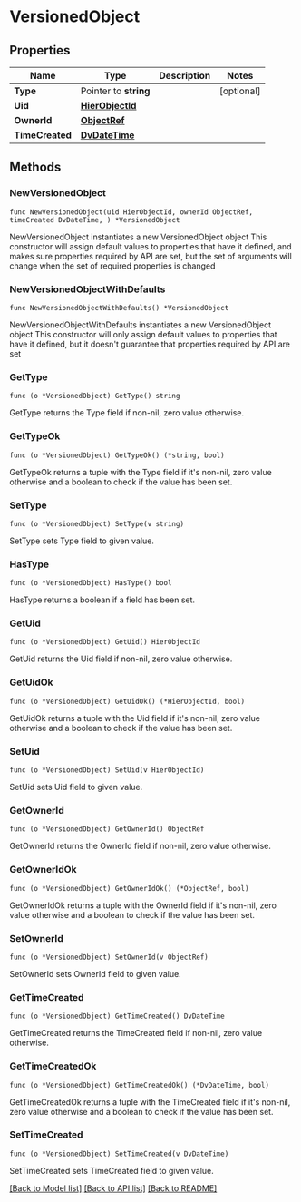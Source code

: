 # VersionedObject

## Properties

Name | Type | Description | Notes
------------ | ------------- | ------------- | -------------
**Type** | Pointer to **string** |  | [optional] 
**Uid** | [**HierObjectId**](HierObjectId.md) |  | 
**OwnerId** | [**ObjectRef**](ObjectRef.md) |  | 
**TimeCreated** | [**DvDateTime**](DvDateTime.md) |  | 

## Methods

### NewVersionedObject

`func NewVersionedObject(uid HierObjectId, ownerId ObjectRef, timeCreated DvDateTime, ) *VersionedObject`

NewVersionedObject instantiates a new VersionedObject object
This constructor will assign default values to properties that have it defined,
and makes sure properties required by API are set, but the set of arguments
will change when the set of required properties is changed

### NewVersionedObjectWithDefaults

`func NewVersionedObjectWithDefaults() *VersionedObject`

NewVersionedObjectWithDefaults instantiates a new VersionedObject object
This constructor will only assign default values to properties that have it defined,
but it doesn't guarantee that properties required by API are set

### GetType

`func (o *VersionedObject) GetType() string`

GetType returns the Type field if non-nil, zero value otherwise.

### GetTypeOk

`func (o *VersionedObject) GetTypeOk() (*string, bool)`

GetTypeOk returns a tuple with the Type field if it's non-nil, zero value otherwise
and a boolean to check if the value has been set.

### SetType

`func (o *VersionedObject) SetType(v string)`

SetType sets Type field to given value.

### HasType

`func (o *VersionedObject) HasType() bool`

HasType returns a boolean if a field has been set.

### GetUid

`func (o *VersionedObject) GetUid() HierObjectId`

GetUid returns the Uid field if non-nil, zero value otherwise.

### GetUidOk

`func (o *VersionedObject) GetUidOk() (*HierObjectId, bool)`

GetUidOk returns a tuple with the Uid field if it's non-nil, zero value otherwise
and a boolean to check if the value has been set.

### SetUid

`func (o *VersionedObject) SetUid(v HierObjectId)`

SetUid sets Uid field to given value.


### GetOwnerId

`func (o *VersionedObject) GetOwnerId() ObjectRef`

GetOwnerId returns the OwnerId field if non-nil, zero value otherwise.

### GetOwnerIdOk

`func (o *VersionedObject) GetOwnerIdOk() (*ObjectRef, bool)`

GetOwnerIdOk returns a tuple with the OwnerId field if it's non-nil, zero value otherwise
and a boolean to check if the value has been set.

### SetOwnerId

`func (o *VersionedObject) SetOwnerId(v ObjectRef)`

SetOwnerId sets OwnerId field to given value.


### GetTimeCreated

`func (o *VersionedObject) GetTimeCreated() DvDateTime`

GetTimeCreated returns the TimeCreated field if non-nil, zero value otherwise.

### GetTimeCreatedOk

`func (o *VersionedObject) GetTimeCreatedOk() (*DvDateTime, bool)`

GetTimeCreatedOk returns a tuple with the TimeCreated field if it's non-nil, zero value otherwise
and a boolean to check if the value has been set.

### SetTimeCreated

`func (o *VersionedObject) SetTimeCreated(v DvDateTime)`

SetTimeCreated sets TimeCreated field to given value.



[[Back to Model list]](../README.md#documentation-for-models) [[Back to API list]](../README.md#documentation-for-api-endpoints) [[Back to README]](../README.md)


